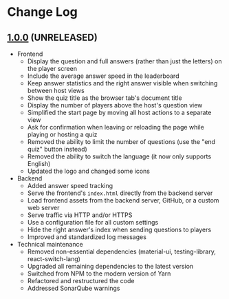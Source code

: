 # Change Log

## [1.0.0](https://github.com/david-04/quiz-mate/releases/tag/v1.0.0) (UNRELEASED)

- Frontend
  - Display the question and full answers (rather than just the letters) on the player screen
  - Include the average answer speed in the leaderboard
  - Keep answer statistics and the right answer visible when switching between host views
  - Show the quiz title as the browser tab's document title
  - Display the number of players above the host's question view
  - Simplified the start page by moving all host actions to a separate view
  - Ask for confirmation when leaving or reloading the page while playing or hosting a quiz
  - Removed the ability to limit the number of questions (use the "end quiz" button instead)
  - Removed the ability to switch the language (it now only supports English)
  - Updated the logo and changed some icons
- Backend
  - Added answer speed tracking
  - Serve the frontend's `index.html` directly from the backend server
  - Load frontend assets from the backend server, GitHub, or a custom web server
  - Serve traffic via HTTP and/or HTTPS
  - Use a configuration file for all custom settings
  - Hide the right answer's index when sending questions to players
  - Improved and standardized log messages
- Technical maintenance
  - Removed non-essential dependencies (material-ui, testing-library, react-switch-lang)
  - Upgraded all remaining dependencies to the latest version
  - Switched from NPM to the modern version of Yarn
  - Refactored and restructured the code
  - Addressed SonarQube warnings
